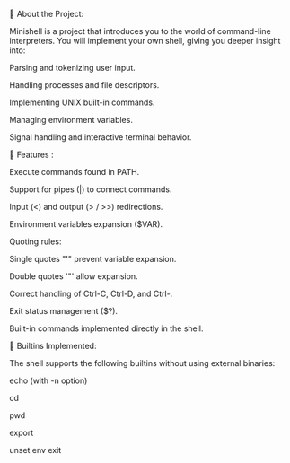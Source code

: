 📖 About the Project:

Minishell is a  project that introduces you to the world of command-line interpreters.
You will implement your own shell, giving you deeper insight into:

Parsing and tokenizing user input.

Handling processes and file descriptors.

Implementing UNIX built-in commands.

Managing environment variables.

Signal handling and interactive terminal behavior.

🚀 Features :

Execute commands found in PATH.

Support for pipes (|) to connect commands.

Input (<) and output (> / >>) redirections.

Environment variables expansion ($VAR).

Quoting rules:

Single quotes "'" prevent variable expansion.

Double quotes '"' allow expansion.

Correct handling of Ctrl-C, Ctrl-D, and Ctrl-\.

Exit status management ($?).

Built-in commands implemented directly in the shell.

🔧 Builtins Implemented:

The shell supports the following builtins without using external binaries:

echo (with -n option)

cd

pwd

export

unset
env
exit
